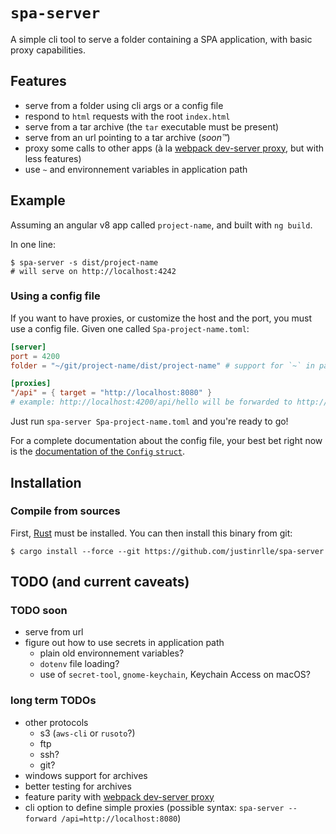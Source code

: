 # `spa-server`

A simple cli tool to serve a folder containing a SPA application, with basic proxy capabilities.

## Features

- serve from a folder using cli args or a config file
- respond to `html` requests with the root `index.html`
- serve from a tar archive (the `tar` executable must be present)
- serve from an url pointing to a tar archive (_soon™_)
- proxy some calls to other apps (à la [webpack dev-server proxy][devserverproxy], but with less features)
- use `~` and environnement variables in application path

## Example

Assuming an angular v8 app called `project-name`, and built with `ng build`.

In one line:
```shell script
$ spa-server -s dist/project-name
# will serve on http://localhost:4242
```

### Using a config file

If you want to have proxies, or customize the host and the port, you must use a config file. Given one called `Spa-project-name.toml`:
```toml
[server]
port = 4200
folder = "~/git/project-name/dist/project-name" # support for `~` in paths

[proxies]
"/api" = { target = "http://localhost:8080" }
# example: http://localhost:4200/api/hello will be forwarded to http://localhost:8080/api/hello
```
Just run `spa-server Spa-project-name.toml` and you're ready to go!

For a complete documentation about the config file, your best bet right now is the [documentation of the `Config` `struct`](./src/config.rs).

## Installation

### Compile from sources

First, [Rust](https://www.rust-lang.org) must be installed. You can then install this binary from git:
```shell
$ cargo install --force --git https://github.com/justinrlle/spa-server
```

## TODO (and current caveats)

### TODO soon
- serve from url
- figure out how to use secrets in application path
  - plain old environnement variables?
  - `dotenv` file loading?
  -  use of `secret-tool`, `gnome-keychain`, Keychain Access on macOS?

### long term TODOs
- other protocols
  - s3 (`aws-cli` or `rusoto`?)
  - ftp
  - ssh?
  - git?
- windows support for archives
- better testing for archives
- feature parity with [webpack dev-server proxy][devserverproxy]
- cli option to define simple proxies (possible syntax: `spa-server --forward /api=http://localhost:8080`)

[devserverproxy]: https://webpack.js.org/configuration/dev-server/#devserverproxy
